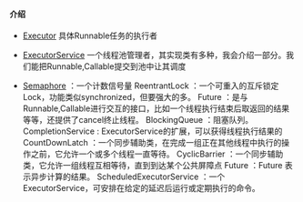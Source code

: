 #### 介绍

- [Executor](README.md) 具体Runnable任务的执行者

- [ExecutorService]() 一个线程池管理者，其实现类有多种，我会介绍一部分。我们能把Runnable,Callable提交到池中让其调度
- [Semaphore]()                ：一个计数信号量
ReentrantLock             ：一个可重入的互斥锁定 Lock，功能类似synchronized，但要强大的多。
Future                    ：是与Runnable,Callable进行交互的接口，比如一个线程执行结束后取返回的结果等等，还提供了cancel终止线程。
BlockingQueue             ：阻塞队列。
CompletionService         : ExecutorService的扩展，可以获得线程执行结果的
CountDownLatch            ：一个同步辅助类，在完成一组正在其他线程中执行的操作之前，它允许一个或多个线程一直等待。 
CyclicBarrier             ：一个同步辅助类，它允许一组线程互相等待，直到到达某个公共屏障点 
Future                    ：Future 表示异步计算的结果。
ScheduledExecutorService ：一个 ExecutorService，可安排在给定的延迟后运行或定期执行的命令。